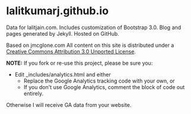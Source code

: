 lalitkumarj.github.io
========

Data for lalitjain.com. Includes customization of Bootstrap 3.0. Blog and pages generated by Jekyll. Hosted on GitHub.


Based on jmcglone.com
All content on this site is distributed under a [Creative Commons Attribution 3.0 Unported License](http://creativecommons.org/licenses/by/3.0/deed.en_US).

**NOTE:** If you fork or re-use this project, please be sure you:

* Edit _includes/analytics.html and either
  * Replace the Google Analytics tracking code with your own, or
  * If you don't use Google Analytics, comment the block of code out entirely.

Otherwise I will receive GA data from your website.
